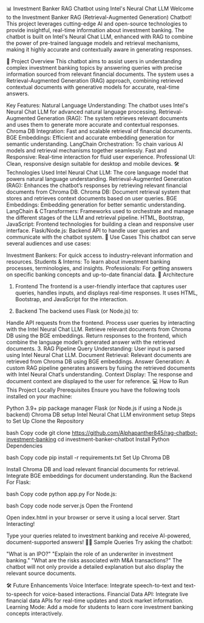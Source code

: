 📊 Investment Banker RAG Chatbot using Intel's Neural Chat LLM
Welcome to the Investment Banker RAG (Retrieval-Augmented Generation) Chatbot! This project leverages cutting-edge AI and open-source technologies to provide insightful, real-time information about investment banking. The chatbot is built on Intel's Neural Chat LLM, enhanced with RAG to combine the power of pre-trained language models and retrieval mechanisms, making it highly accurate and contextually aware in generating responses.

🌟 Project Overview
This chatbot aims to assist users in understanding complex investment banking topics by answering queries with precise information sourced from relevant financial documents. The system uses a Retrieval-Augmented Generation (RAG) approach, combining retrieved contextual documents with generative models for accurate, real-time answers.

Key Features:
Natural Language Understanding: The chatbot uses Intel's Neural Chat LLM for advanced natural language processing.
Retrieval-Augmented Generation (RAG): The system retrieves relevant documents and uses them to generate more accurate and contextual responses.
Chroma DB Integration: Fast and scalable retrieval of financial documents.
BGE Embeddings: Efficient and accurate embedding generation for semantic understanding.
LangChain Orchestration: To chain various AI models and retrieval mechanisms together seamlessly.
Fast and Responsive: Real-time interaction for fluid user experience.
Professional UI: Clean, responsive design suitable for desktop and mobile devices.
🛠️ Technologies Used
Intel Neural Chat LLM: The core language model that powers natural language understanding.
Retrieval-Augmented Generation (RAG): Enhances the chatbot’s responses by retrieving relevant financial documents from Chroma DB.
Chroma DB: Document retrieval system that stores and retrieves context documents based on user queries.
BGE Embeddings: Embedding generation for better semantic understanding.
LangChain & CTransformers: Frameworks used to orchestrate and manage the different stages of the LLM and retrieval pipeline.
HTML, Bootstrap, JavaScript: Frontend technologies for building a clean and responsive user interface.
Flask/Node.js: Backend API to handle user queries and communicate with the chatbot system.
🎯 Use Cases
This chatbot can serve several audiences and use cases:

Investment Bankers: For quick access to industry-relevant information and resources.
Students & Interns: To learn about investment banking processes, terminologies, and insights.
Professionals: For getting answers on specific banking concepts and up-to-date financial data.
🚀 Architecture
1. Frontend
The frontend is a user-friendly interface that captures user queries, handles inputs, and displays real-time responses. It uses HTML, Bootstrap, and JavaScript for the interaction.

2. Backend
The backend uses Flask (or Node.js) to:

Handle API requests from the frontend.
Process user queries by interacting with the Intel Neural Chat LLM.
Retrieve relevant documents from Chroma DB using the BGE embeddings.
Return responses to the frontend, which combine the language model’s generated answer with the retrieved documents.
3. RAG Pipeline
Query Understanding: User input is parsed using Intel Neural Chat LLM.
Document Retrieval: Relevant documents are retrieved from Chroma DB using BGE embeddings.
Answer Generation: A custom RAG pipeline generates answers by fusing the retrieved documents with Intel Neural Chat’s understanding.
Context Display: The response and document context are displayed to the user for reference.
💻 How to Run This Project Locally
Prerequisites
Ensure you have the following tools installed on your machine:

Python 3.9+
pip package manager
Flask (or Node.js if using a Node.js backend)
Chroma DB setup
Intel Neural Chat LLM environment setup
Steps to Set Up
Clone the Repository

bash
Copy code
git clone https://github.com/Alphapanther845/rag-chatbot-investment-banking
cd investment-banker-chatbot
Install Python Dependencies

bash
Copy code
pip install -r requirements.txt
Set Up Chroma DB

Install Chroma DB and load relevant financial documents for retrieval.
Integrate BGE embeddings for document understanding.
Run the Backend For Flask:

bash
Copy code
python app.py
For Node.js:

bash
Copy code
node server.js
Open the Frontend

Open index.html in your browser or serve it using a local server.
Start Interacting!

Type your queries related to investment banking and receive AI-powered, document-supported answers!
🧑‍💻 Sample Queries
Try asking the chatbot:

"What is an IPO?"
"Explain the role of an underwriter in investment banking."
"What are the risks associated with M&A transactions?"
The chatbot will not only provide a detailed explanation but also display the relevant source documents.

🛠️ Future Enhancements
Voice Interface: Integrate speech-to-text and text-to-speech for voice-based interactions.
Financial Data API: Integrate live financial data APIs for real-time updates and stock market information.
Learning Mode: Add a mode for students to learn core investment banking concepts interactively.
